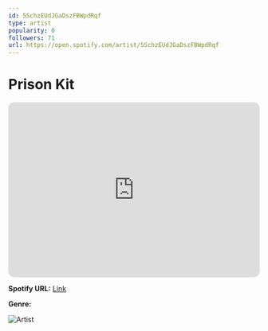 ```yaml
---
id: 5SchzEUdJGaDszFBWpdRqf
type: artist
popularity: 0
followers: 71
url: https://open.spotify.com/artist/5SchzEUdJGaDszFBWpdRqf
---
```

# Prison Kit

<iframe style="border-radius:12px" src="https://open.spotify.com/embed/artist/5SchzEUdJGaDszFBWpdRqf" width="100%" height="352" frameBorder="0" allowfullscreen="" allow="autoplay; clipboard-write; encrypted-media; fullscreen; picture-in-picture" loading="lazy"></iframe>

**Spotify URL:** [Link](https://open.spotify.com/artist/5SchzEUdJGaDszFBWpdRqf)

**Genre:** 

![Artist](https://i.scdn.co/image/ab67616d0000b2730228a050351c9bfdb620b46e)
